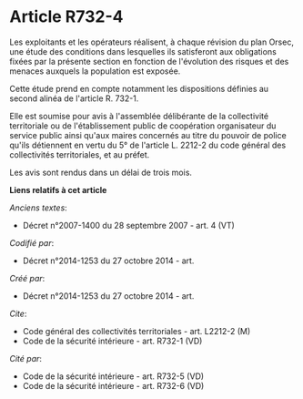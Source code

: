 # Article R732-4

Les exploitants et les opérateurs réalisent, à chaque révision du plan Orsec, une étude des conditions dans lesquelles ils
satisferont aux obligations fixées par la présente section en fonction de l'évolution des risques et des menaces auxquels la
population est exposée. 

Cette étude prend en compte notamment les dispositions définies au second alinéa de l'article R. 732-1. 

Elle est soumise pour avis à l'assemblée délibérante de la collectivité territoriale ou de l'établissement public de
coopération organisateur du service public ainsi qu'aux maires concernés au titre du pouvoir de police qu'ils détiennent en
vertu du 5° de l'article L. 2212-2 du code général des collectivités territoriales, et au préfet. 

Les avis sont rendus dans un délai de trois mois.

**Liens relatifs à cet article**

_Anciens textes_:

  - Décret n°2007-1400 du 28 septembre 2007 - art. 4 (VT)

_Codifié par_:

  - Décret n°2014-1253 du 27 octobre 2014 - art.

_Créé par_:

  - Décret n°2014-1253 du 27 octobre 2014 - art.

_Cite_:

  - Code général des collectivités territoriales - art. L2212-2 (M)
  - Code de la sécurité intérieure - art. R732-1 (VD)

_Cité par_:

  - Code de la sécurité intérieure - art. R732-5 (VD)
  - Code de la sécurité intérieure - art. R732-6 (VD)

